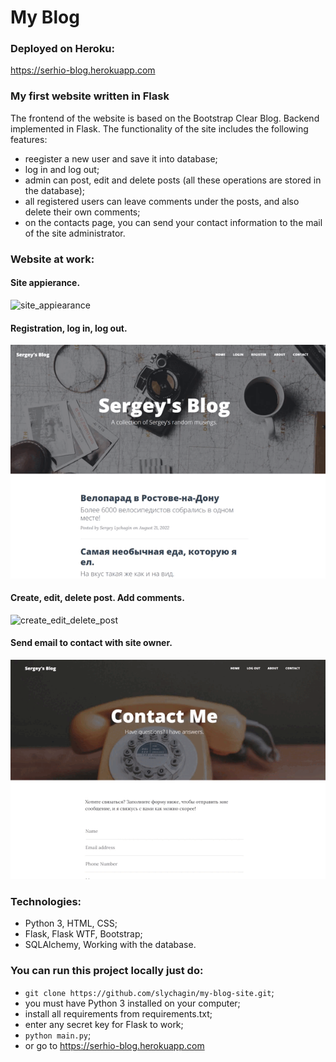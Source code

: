 # My Blog
### Deployed on Heroku:
https://serhio-blog.herokuapp.com
### My first website written in Flask

The frontend of the website is based on the Bootstrap Clear Blog. Backend implemented in Flask.
The functionality of the site includes the following features:
- reegister a new user and save it into database;
- log in and log out;
- admin can post, edit and delete posts (all these operations are stored in the database);
- all registered users can leave comments under the posts, and also delete their own comments;
- on the contacts page, you can send your contact information to the mail of the site administrator.

### Website at work:

#### Site appierance.
![site_appiearance](https://github.com/slychagin/lychagin-blog-site/blob/master/gifs/Site%20appearance.gif)

#### Registration, log in, log out.
![registration_login](https://github.com/slychagin/lychagin-blog-site/blob/master/gifs/Registration%20and%20log%20in.gif)

#### Create, edit, delete post. Add comments.
![create_edit_delete_post](https://github.com/slychagin/lychagin-blog-site/blob/master/gifs/Create%20edit%20delete%20post.gif)

#### Send email to contact with site owner.
![send_email](https://github.com/slychagin/lychagin-blog-site/blob/master/gifs/Send%20email.gif)

### Technologies:
- Python 3, HTML, CSS;
- Flask, Flask WTF, Bootstrap;
- SQLAlchemy, Working with the database.

### You can run this project locally just do:
- `git clone https://github.com/slychagin/my-blog-site.git`;
- you must have Python 3 installed on your computer;
- install all requirements from requirements.txt;
- enter any secret key for Flask to work;
- `python main.py`;
- or go to https://serhio-blog.herokuapp.com
